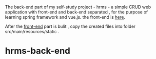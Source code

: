    The back-end part of my self-study project - hrms - a simple CRUD web application with front-end and back-end separated , for the purpose of learning spring framework and vue.js.  the front-end is [here](https://github.com/songliansheng/hrms-front-end).
  
  After the [front-end](https://github.com/songliansheng/hrms-front-end) part is bulit , copy the created files into folder src/main/resources/static .
# hrms-back-end
 
